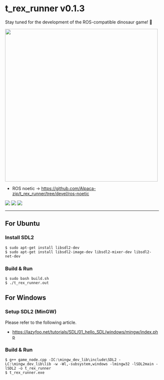 # t_rex_runner v0.1.3

Stay tuned for the development of the ROS-compatible dinosaur game! :ghost:  

<img src="https://user-images.githubusercontent.com/84959376/222948883-bc049a28-dd4c-4685-b61b-c1c6f5b9c1af.gif" width="500px">

- ROS noetic -> https://github.com/Alpaca-zip/t_rex_runner/tree/devel/ros-noetic

[![](https://img.shields.io/badge/Ubuntu20.04%20build-passing-green?style=flat-square&logo=Ubuntu)](https://github.com/Alpaca-zip/t_rex_runner) [![](https://img.shields.io/badge/Windows11%20build-passing-green?style=flat-square&logo=Windows)](https://github.com/Alpaca-zip/t_rex_runner) [![](https://img.shields.io/badge/ROS%20noetic%20build-passing-green?style=flat-square&logo=ros)](https://github.com/Alpaca-zip/t_rex_runner/tree/devel/ros-noetic)
___
## For Ubuntu
### Install SDL2
```
$ sudo apt-get install libsdl2-dev
$ sudo apt-get install libsdl2-image-dev libsdl2-mixer-dev libsdl2-net-dev
```

### Build & Run
```
$ sudo bash build.sh
$ ./t_rex_runner.out
```
## For Windows
### Setup SDL2 (MinGW)
Please refer to the following article.  
- https://lazyfoo.net/tutorials/SDL/01_hello_SDL/windows/mingw/index.php

### Build & Run
```
$ g++ game_node.cpp -IC:\mingw_dev_lib\include\SDL2 -LC:\mingw_dev_lib\lib -w -Wl,-subsystem,windows -lmingw32 -lSDL2main -lSDL2 -o t_rex_runner
$ t_rex_runner.exe
```
